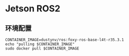 # Jetson ROS2


## 环境配置

```shell
CONTAINER_IMAGE=dustynv/ros:foxy-ros-base-l4t-r35.3.1
echo "pulling $CONTAINER_IMAGE"
sudo docker pull $CONTAINER_IMAGE
```